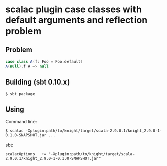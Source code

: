 # scalac plugin case classes with default arguments and reflection problem

## Problem
```scala
case class A(f: Foo = Foo.default)
A(null).f # => null
```

## Building (sbt 0.10.x)
    $ sbt package

## Using

Command line:

    $ scalac -Xplugin:path/to/knight/target/scala-2.9.0.1/knight_2.9.0-1-0.1.0-SNAPSHOT.jar ...

sbt:

    scalacOptions   += "-Xplugin:path/to/knight/target/scala-2.9.0.1/knight_2.9.0-1-0.1.0-SNAPSHOT.jar"


